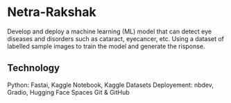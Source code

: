 # Netra-Rakshak
Develop and deploy a machine learning (ML) model that can detect eye diseases and disorders such as cataract, eyecancer, etc. Using a dataset of labelled sample images to train the model and generate the risponse.

 ## **Technology**
Python: Fastai, Kaggle Notebook, Kaggle Datasets
Deployement: nbdev, Gradio, Hugging Face Spaces
Git & GitHub
